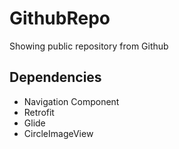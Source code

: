 # GithubRepo

Showing public repository from Github

## Dependencies

* Navigation Component
* Retrofit
* Glide
* CircleImageView

